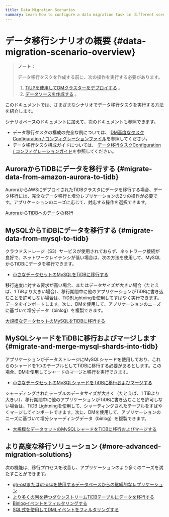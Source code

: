```yaml
---
title: Data Migration Scenarios
summary: Learn how to configure a data migration task in different scenarios.
---
```


# データ移行シナリオの概要 {#data-migration-scenario-overview}

> **ノート：**
>
> データ移行タスクを作成する前に、次の操作を実行する必要があります。
>
> 1.  [TiUPを使用してDMクラスターをデプロイする](/dm/deploy-a-dm-cluster-using-tiup.md) 。
> 2.  [データソースを作成する](/dm/quick-start-create-source.md) 。

このドキュメントでは、さまざまなシナリオでデータ移行タスクを実行する方法を紹介します。

シナリオベースのドキュメントに加えて、次のドキュメントも参照できます。

-   データ移行タスクの構成の完全な例については、 [DM高度なタスクConfiguration / コンフィグレーションファイル](/dm/task-configuration-file-full.md)を参照してください。
-   データ移行タスク構成ガイドについては、 [データ移行タスクConfiguration / コンフィグレーションガイド](/dm/dm-task-configuration-guide.md)を参照してください。

## AuroraからTiDBにデータを移行する {#migrate-data-from-amazon-aurora-to-tidb}

AuroraからAWSにデプロイされたTiDBクラスタにデータを移行する場合、データ移行には、完全なデータ移行と増分レプリケーションの2つの操作が必要です。アプリケーションのニーズに応じて、対応する操作を選択できます。

[AuroraからTiDBへのデータの移行](/migrate-aurora-to-tidb.md)

## MySQLからTiDBにデータを移行する {#migrate-data-from-mysql-to-tidb}

クラウドストレージ（S3）サービスが使用されておらず、ネットワーク接続が良好で、ネットワークレイテンシが低い場合は、次の方法を使用して、MySQLからTiDBにデータを移行できます。

-   [小さなデータセットのMySQLをTiDBに移行する](/migrate-small-mysql-to-tidb.md)

移行速度に対する要求が高い場合、またはデータサイズが大きい場合（たとえば、1 TiBより大きい場合）、移行期間中に他のアプリケーションがTiDBに書き込むことを許可しない場合は、TiDBLightningを使用してすばやく実行できます。データをインポートします。次に、DMを使用して、アプリケーションのニーズに基づいて増分データ（binlog）を複製できます。

[大規模なデータセットのMySQLをTiDBに移行する](/migrate-large-mysql-to-tidb.md)

## MySQLシャードをTiDBに移行およびマージします {#migrate-and-merge-mysql-shards-into-tidb}

アプリケーションがデータストレージにMySQLシャードを使用しており、これらのシャードを1つのテーブルとしてTiDBに移行する必要があるとします。この場合、DMを使用してシャードのマージと移行を実行できます。

-   [小さなデータセットのMySQLシャードをTiDBに移行およびマージする](/migrate-small-mysql-shards-to-tidb.md)

シャーディングされたテーブルのデータサイズが大きく（たとえば、1 TiBより大きい）、移行期間中に他のアプリケーションがTiDBに書き込むことを許可しない場合は、TiDB Lightningを使用して、シャーディングされたテーブルをすばやくマージしてインポートできます。次に、DMを使用して、アプリケーションのニーズに基づいて増分シャーディングデータ（binlog）を複製できます。

-   [大規模なデータセットのMySQLシャードをTiDBに移行およびマージする](/migrate-large-mysql-shards-to-tidb.md)

## より高度な移行ソリューション {#more-advanced-migration-solutions}

次の機能は、移行プロセスを改善し、アプリケーションのより多くのニーズを満たすことができます。

-   [gh-ostまたはpt-oscを使用するデータベースからの継続的なレプリケーション](/migrate-with-pt-ghost.md)
-   [より多くの列を持つダウンストリームTiDBテーブルにデータを移行する](/migrate-with-more-columns-downstream.md)
-   [Binlogイベントをフィルタリングする](/filter-binlog-event.md)
-   [SQL式を使用してDMLイベントをフィルタリングする](/filter-dml-event.md)
